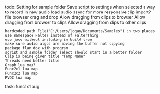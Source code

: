 todo:
    Setting for sample folder
    Save script to settings when selected
    a way to record in new audio
    load audio async for more responsive clip import?
    file browser drag and drop
        Allow dragging from clips to browser
        Allow dragging from browser to clips
        Allow dragging from clips to other clips
   
    hardcoded path File("C:/Users/logan/Documents/Samples") in two places
    use namespace Falter instead of FalterThing
    use juce without including in build tree
    make sure audio algos are moving the buffer not copying
    package flan dox with program
    script and sample folder select should start in a better folder
    Clip is being given title "Temp Name"
    Threads need better title
    Graph lua map?
    Func2x1 lua map
    Func2x2 lua map
    PVOC lua map

task:
    func1x1 bug
    